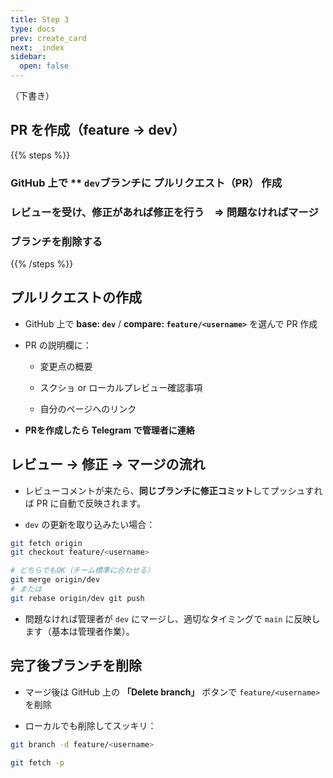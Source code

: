 ```yaml
---
title: Step 3
type: docs
prev: create_card
next: _index
sidebar:
  open: false
---
```

（下書き）

## PR を作成（feature → dev）
{{% steps %}}

### GitHub 上で ** `dev`ブランチに プルリクエスト（PR） 作成

### レビューを受け、修正があれば修正を行う　=> 問題なければマージ

### ブランチを削除する

{{% /steps %}}

## プルリクエストの作成

- GitHub 上で **base: `dev`** / **compare: `feature/<username>`** を選んで PR 作成
    
- PR の説明欄に：
    
    - 変更点の概要
        
    - スクショ or ローカルプレビュー確認事項
        
    - 自分のページへのリンク
        
- **PRを作成したら Telegram で管理者に連絡**
    


##  レビュー → 修正 → マージの流れ

- レビューコメントが来たら、**同じブランチに修正コミット**してプッシュすれば PR に自動で反映されます。
    
- `dev` の更新を取り込みたい場合：


```bash
git fetch origin 
git checkout feature/<username>

# どちらでもOK（チーム標準に合わせる） 
git merge origin/dev 
# または 
git rebase origin/dev git push
```


- 問題なければ管理者が `dev` にマージし、適切なタイミングで `main` に反映します（基本は管理者作業）。


## 完了後ブランチを削除

- マージ後は GitHub 上の **「Delete branch」** ボタンで `feature/<username>` を削除
    
- ローカルでも削除してスッキリ：


```bash
git branch -d feature/<username> 

git fetch -p
```



